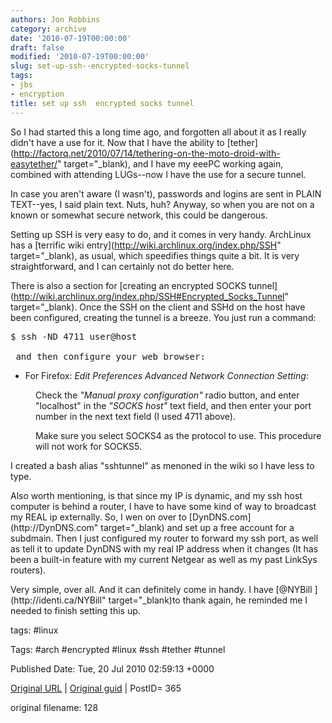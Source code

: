 ```yaml
---
authors: Jon Robbins
category: archive
date: '2010-07-19T00:00:00'
draft: false
modified: '2010-07-19T00:00:00'
slug: set-up-ssh--encrypted-socks-tunnel
tags:
- jbs
- encryption
title: set up ssh  encrypted socks tunnel
---
```


So I had started this a long time ago, and forgotten all about it as I really didn't have a use for it.  Now that I have the ability to [tether](http://factorq.net/2010/07/14/tethering-on-the-moto-droid-with-easytether/" target="_blank), and I have my eeePC working again, combined with attending LUGs--now I have the use for a secure tunnel.

 In case you aren't aware (I wasn't), passwords and logins are sent in PLAIN TEXT--yes, I said plain text.  Nuts, huh?  Anyway, so when you are not on a known or somewhat secure network, this could be dangerous.

 Setting up SSH is very easy to do, and it comes in very handy.  ArchLinux has a [terrific wiki entry](http://wiki.archlinux.org/index.php/SSH" target="_blank), as usual, which speedifies things quite a bit.  It is very straightforward, and I can certainly not do better here.

 There is also a section for [creating an encrypted SOCKS tunnel](http://wiki.archlinux.org/index.php/SSH#Encrypted_Socks_Tunnel" target="_blank).  Once the SSH on the client and SSHd on the host have been configured, creating the tunnel is a breeze.  You just run a command:

 <pre>$ ssh -ND 4711 user@host

 and then configure your web browser:</pre>
<ul>
<li>For Firefox: <em>Edit  Preferences  Advanced  Network  Connection  Setting</em>:</li>
</ul>
<dl><dd>Check the <em>"Manual proxy configuration"</em> radio button, and enter "localhost" in the <em>"SOCKS host"</em> text field, and then enter your port number in the next text field (I used 4711 above).</dd></dl><dl><dd>Make sure you select SOCKS4 as the protocol to use. This procedure will not work for SOCKS5.</dd></dl><dl>
I created a bash alias "sshtunnel" as menoned in the wiki so I have less to type.</dl><dl>Also worth mentioning, is that since my IP is dynamic, and my ssh host computer is behind a router, I have to have some kind of way to broadcast my REAL ip externally.  So, I wen on over to [DynDNS.com](http://DynDNS.com" target="_blank) and set up a free account for a subdmain. Then I just configured my router to forward my ssh port, as well as tell it to update DynDNS with my real IP address when it changes (It has been a built-in feature with my current Netgear as well as my past LinkSys routers).</dl><dl>Very simple, over all.  And it can definitely come in handy.   I have [@NYBill ](http://identi.ca/NYBill" target="_blank)to thank again, he reminded me I needed to finish setting this up.</dl>




tags: #linux 

Tags:  #arch #encrypted #linux #ssh #tether #tunnel 


Published Date: Tue, 20 Jul 2010 02:59:13 +0000 

[Original URL](http://factorq.net/2010/07/19/set-up-ssh-encrypted-socks-tunnel/) | [Original guid](http://factorq.net/?p=365) | PostID= 365

 original filename: 128
